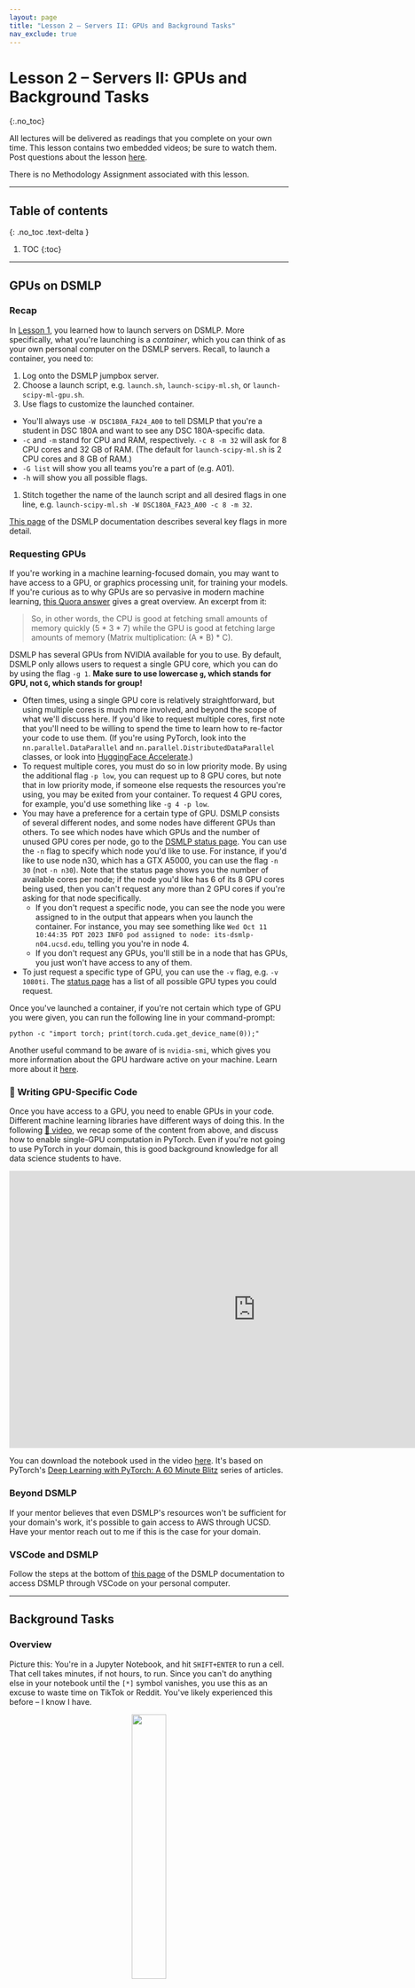 ```yaml
---
layout: page
title: "Lesson 2 – Servers II: GPUs and Background Tasks"
nav_exclude: true
---
```


<script type="text/javascript" async
  src="https://cdnjs.cloudflare.com/ajax/libs/mathjax/2.7.7/MathJax.js?config=TeX-MML-AM_CHTML">
</script>

# Lesson 2 – Servers II: GPUs and Background Tasks
{:.no_toc}

All lectures will be delivered as readings that you complete on your own time. This lesson contains two embedded videos; be sure to watch them. Post questions about the lesson [here](https://piazza.com/class/m0vk9il4ypf1ei/).

There is no Methodology Assignment associated with this lesson.

---

## Table of contents
{: .no_toc .text-delta }

1. TOC
{:toc}

---

## GPUs on DSMLP

### Recap

In [Lesson 1](../01), you learned how to launch servers on DSMLP. More specifically, what you're launching is a _container_, which you can think of as your own personal computer on the DSMLP servers. Recall, to launch a container, you need to:
1. Log onto the DSMLP jumpbox server.
1. Choose a launch script, e.g. `launch.sh`, `launch-scipy-ml.sh`, or `launch-scipy-ml-gpu.sh`.
1. Use flags to customize the launched container.
  - You'll always use `-W DSC180A_FA24_A00` to tell DSMLP that you're a student in DSC 180A and want to see any DSC 180A-specific data.
  - `-c` and `-m` stand for CPU and RAM, respectively. `-c 8 -m 32` will ask for 8 CPU cores and 32 GB of RAM. (The default for `launch-scipy-ml.sh` is 2 CPU cores and 8 GB of RAM.)
  - `-G list` will show you all teams you're a part of (e.g. A01).
  - `-h` will show you all possible flags.
1. Stitch together the name of the launch script and all desired flags in one line, e.g. `launch-scipy-ml.sh -W DSC180A_FA23_A00 -c 8 -m 32`.

[This page](https://support.ucsd.edu/services?id=kb_article_view&sys_kb_id=899d64931b6c991048e9cae5604bcb6e) of the DSMLP documentation describes several key flags in more detail.

### Requesting GPUs

If you're working in a machine learning-focused domain, you may want to have access to a GPU, or graphics processing unit, for training your models. If you're curious as to why GPUs are so pervasive in modern machine learning, [this Quora answer](https://www.quora.com/Why-are-GPUs-well-suited-to-deep-learning) gives a great overview. An excerpt from it:

> So, in other words, the CPU is good at fetching small amounts of memory quickly (5 * 3 * 7) while the GPU is good at fetching large amounts of memory (Matrix multiplication: (A * B) * C).

DSMLP has several GPUs from NVIDIA available for you to use. By default, DSMLP only allows users to request a single GPU core, which you can do by using the flag `-g 1`. **Make sure to use lowercase `g`, which stands for GPU, not `G`, which stands for group!**
- Often times, using a single GPU core is relatively straightforward, but using multiple cores is much more involved, and beyond the scope of what we'll discuss here. If you'd like to request multiple cores, first note that you'll need to be willing to spend the time to learn how to re-factor your code to use them. (If you're using PyTorch, look into the `nn.parallel.DataParallel` and `nn.parallel.DistributedDataParallel` classes, or look into [HuggingFace Accelerate](https://huggingface.co/docs/accelerate/quicktour).)
- To request multiple cores, you must do so in low priority mode. By using the additional flag `-p low`, you can request up to 8 GPU cores, but note that in low priority mode, if someone else requests the resources you're using, you may be exited from your container. To request 4 GPU cores, for example, you'd use something like `-g 4 -p low`.
- You may have a preference for a certain type of GPU. DSMLP consists of several different nodes, and some nodes have different GPUs than others. To see which nodes have which GPUs and the number of unused GPU cores per node, go to the [DSMLP status page](https://datahub.ucsd.edu/hub/status). You can use the `-n` flag to specify which node you'd like to use. For instance, if you'd like to use node n30, which has a GTX A5000, you can use the flag `-n 30` (not `-n n30`). Note that the status page shows you the number of available cores per node; if the node you'd like has 6 of its 8 GPU cores being used, then you can't request any more than 2 GPU cores if you're asking for that node specifically.
  - If you don't request a specific node, you can see the node you were assigned to in the output that appears when you launch the container. For instance, you may see something like `Wed Oct 11 10:44:35 PDT 2023 INFO pod assigned to node: its-dsmlp-n04.ucsd.edu`, telling you you're in node 4.
  - If you don't request any GPUs, you'll still be in a node that has GPUs, you just won't have access to any of them.
- To just request a specific type of GPU, you can use the `-v` flag, e.g. `-v 1080ti`. The [status page](https://datahub.ucsd.edu/hub/status) has a list of all possible GPU types you could request.

Once you've launched a container, if you're not certain which type of GPU you were given, you can run the following line in your command-prompt:

```
python -c "import torch; print(torch.cuda.get_device_name(0));"
```

Another useful command to be aware of is `nvidia-smi`, which gives you more information about the GPU hardware active on your machine. Learn more about it [here](https://developer.nvidia.com/nvidia-system-management-interface).

### 🎥 Writing GPU-Specific Code

Once you have access to a GPU, you need to enable GPUs in your code. Different machine learning libraries have different ways of doing this. In the following [🎥 video](https://youtu.be/R2wJ4QNYOFo), we recap some of the content from above, and discuss how to enable single-GPU computation in PyTorch. Even if you're not going to use PyTorch in your domain, this is good background knowledge for all data science students to have.

<center>
<iframe width="888" height="500" src="https://www.youtube.com/embed/R2wJ4QNYOFo?si=CMyh3oUqD8wbrLvT" title="YouTube video player" frameborder="0" allow="accelerometer; autoplay; clipboard-write; encrypted-media; gyroscope; picture-in-picture; web-share" allowfullscreen></iframe>
</center>

You can download the notebook used in the video [here](assets/gpu-example.ipynb). It's based on PyTorch's [Deep Learning with PyTorch: A 60 Minute Blitz](https://pytorch.org/tutorials/beginner/deep_learning_60min_blitz.html) series of articles.

### Beyond DSMLP

If your mentor believes that even DSMLP's resources won't be sufficient for your domain's work, it's possible to gain access to AWS through UCSD. Have your mentor reach out to me if this is the case for your domain.

### VSCode and DSMLP

Follow the steps at the bottom of [this page](https://support.ucsd.edu/services?id=kb_article_view&sysparm_article=kb0032269#Setup-VS-Code) of the DSMLP documentation to access DSMLP through VSCode on your personal computer.

---

## Background Tasks

### Overview

Picture this: You're in a Jupyter Notebook, and hit `SHIFT+ENTER` to run a cell. That cell takes minutes, if not hours, to run. Since you can't do anything else in your notebook until the `[*]` symbol vanishes, you use this as an excuse to waste time on TikTok or Reddit. You've likely experienced this before – I know I have.

<center>

<img src="assets/compiling.png" width="35%">

</center>

<center><i>In the traditional computing context, it was compiling that took a long time. In your case, it's likely model training.<br>(<a href="https://xkcd.com/303/">source</a>)</i></center>

The reality is, **human time is worth a lot more than compute time**. While we can only work for so many hours a day, servers (like DSMLP) can run 24/7. Here, we'll learn how to initiate jobs that run for hours, or even days, on DSMLP. In order to do this, we need:

- A server that can run even after we log out. As we'll see, we can make DSMLP behave this way. Note that vanilla DataHub doesn't work this way – after 20 minutes of inactivity, DataHub disconnects you. 
- Code that doesn't require human interaction.
  - The job is going to run for minutes or hours without any intervention – we need to be able to run a single command, e.g. a **build script**, that runs our entire workflow. We'll learn more about how to write build scripts in next week's lesson.
- Code that is largely correct.
  - We don't want to wait hours before figuring out that our code is incorrect!
- Good logging.
  - Debugging is more difficult – the outputs of `print` statements won't be captured. In the [Logging](#logging) section, we'll discuss this further.


### DSMLP and Kubernetes

Last week, you learned how to launch servers on DSMLP, and in this lesson above, you learned how to customize the compute resources allocated to your _container_. It turns out that DSMLP is a _Kubernetes cluster_. [Kubernetes](https://kubernetes.io/docs/concepts/overview/) is a platform that manages, or _orchestrates_, containerized workloads. Kubernetes is the system that manages which containers receive which resources on DSMLP.

_Fun fact: [Per the documentation](https://kubernetes.io/docs/concepts/overview/), Kubernetes is often shortened to "K8S" because there are 8 letters between the K and s in Kubernetes._

When we run a launch script on DSMLP, we are requesting a Kubernetes _pod_. While not entirely accurate, it's simplest to think of a pod as another term for a container (this is not fully accurate because pods can consist of multiple containers).

The reason this context is relevant is because we need to interact with the underlying Kubernetes infrastructure in order to initiate a long-running job in a pod. While on the DSMLP jumpbox server, there are two Kubernetes-related command-line tools to know about:
- `kubectl`, which stands for "Kubernetes control", allows us to list and delete pods associated with the current user. (Not sure how it's pronounced? [Neither are the enthusiasts.](https://www.youtube.com/watch?v=2wgAIvXpJqU))
- `kubesh`, which stands for "Kubernetes shell", allows us to connect to the shell (command-line) in a specified pod. 

**To launch a background pod – that is, a pod in which we will initiate a long-running job – we use the `-b` flag when running a launch script.** For instance, we may run `launch-scipy-ml.sh -W DSC180A_FA23_A00 -g 1 -c 4 -b` to create a background-enabled pod with 1 GPU and 4 CPU cores. When using the `-b` flag, notice that we are **not** put into the pod that we requested – instead, the pod is simply created.

<center><img src="assets/background.png" width="80%"></center>

<center><i>Note that the hostname is still <code>[srampure@dsmlp-login]</code>!</i></center>

The resulting output contains the pod ID – `srampure-27068` in this case – which we'll need to remember in order to interact with the pod. In order to actually enter the pod, we can run `kubesh <pod-id>`, e.g. `kubesh srampure-27068`.

Once we enter the pod, everything will appear as though we just ran our launch script without the `-b` flag. However, there's a difference – when we exit our pod (by either typing `exit` or hitting `CONTROL+D`), any processes we initiated will keep running!

### 🎥 Running Jobs on Background Pods

For a walkthrough on how to initiate long-running jobs, watch the following [🎥 video](https://youtu.be/2PlR8duAxP0). (It was recorded last year, when the order of methodology content was slightly different – ignore the point about Docker images, and make sure to use `-W DSC180A_FA23_A00`, even though we didn't in the video.)

<center>
<iframe width="888" height="500" src="https://www.youtube.com/embed/2PlR8duAxP0?si=g9hw3qr4NEgnKUh6" title="YouTube video player" frameborder="0" allow="accelerometer; autoplay; clipboard-write; encrypted-media; gyroscope; picture-in-picture; web-share" allowfullscreen></iframe>
</center>

As a summary:
- `kubesh <pod-id>` launches a pod.
- `kubectl get pods` lists all pods.
- `kubectl delete pod <pod-id>` deletes a pod.
- Adding the `&` after a call to `python` in the command-line, e.g. `python run.py test data &`, runs your Python process in the background without taking over the command prompt.
  - `ps` lists all of the current processes and their IDs.
  - `kill <process-id>` kills a process.

Note: The default timeout, according to the [DSMLP documentation](https://support.ucsd.edu/services?id=kb_article_view&sysparm_article=KB0032269&sys_kb_id=5bf581ba872299d4947a0fa8cebb35ea), is 6 hours (not 3, as mentioned in the video). If you need to need a pod to run for up to 12 hours, you can specify this by writing a custom launch script; see [here](https://support.ucsd.edu/services?id=kb_article_view&sysparm_article=KB0032273&sys_kb_id=b18fd328dbe2dcd04cd8f06e0f961988) for instructions on how to do so (you may also want to do this if you've gotten annoyed of writing out several flags each time you want to launch a pod). If you need a pod to run for more than 12 hours, contact datahub@ucsd.edu and mention that it's for DSC 180A.

---

## Logging

When we initiate background tasks, we don't typically have access to the command-line outputs (e.g. print statements) of our code. As such, it can be particularly difficult to debug when and why something went wrong. In this setting, the cost of trial-and-error is high, since each "trial" takes a long time to run.

The solution is to save logs to a file that you can inspect afterwards. The most rudimentary way to do this, if you're already using "print debugging", is to use the `>` keyword when calling `python` from the command-line. For instance,

```
python run.py all > log.txt &
```

will run `run.py` in the background (`&`), with the `test` target, and will save all outputs (e.g. results of print statements, warnings, and error messages) to `log.txt`. While this works, it can be difficult to determine where in the project each line in `log.txt` came from.

A better solution is to use the built-in [`logging`](https://docs.python.org/3/library/logging.html) module. It automatically records a timestamp each time it is called, along with which file and function the logging occurred in. You can customize the granularity and frequency of the logs to match your use case. We won't cover the details of the `logging` module here; instead, we'll point you to [this tutorial by realpython.com](https://realpython.com/python-logging/). However, here is an example of how the module works:

```python
# randdiv.py
import logging
import numpy as np

logging.basicConfig(filename='log.txt', 
		    filemode='a', 
		    level=logging.INFO,
		    datefmt='%H:%M:%S',
		    format='%(asctime)s,%(msecs)d %(name)s %(levelname)s %(message)s')

def myfunc():
    a = np.random.randint(-5, 5)
    b = np.random.randint(-5, 5)

    if b == 0:
        logging.info('zerodivisionerror preempted')

    else:
        return a / b

print([myfunc() for _ in range(100)])
```

Upon running `python randdiv.py`, `log.txt` might contain:

```
2022-10-30 23:37:11,815,815 root INFO zerodivisionerror preempted
```

This tells us when (October 30th at 11:37:11PM) and where (`randdiv.py`, the root-level file in this case) each call to `logging.info` occurred.
